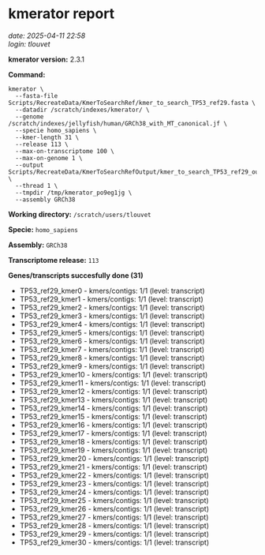 # kmerator report
*date: 2025-04-11 22:58*  
*login: tlouvet*

**kmerator version:** 2.3.1

**Command:**

```
kmerator \
  --fasta-file Scripts/RecreateData/KmerToSearchRef/kmer_to_search_TP53_ref29.fasta \
  --datadir /scratch/indexes/kmerator/ \
  --genome /scratch/indexes/jellyfish/human/GRCh38_with_MT_canonical.jf \
  --specie homo_sapiens \
  --kmer-length 31 \
  --release 113 \
  --max-on-transcriptome 100 \
  --max-on-genome 1 \
  --output Scripts/RecreateData/KmerToSearchRefOutput/kmer_to_search_TP53_ref29_output \
  --thread 1 \
  --tmpdir /tmp/kmerator_po9eg1jg \
  --assembly GRCh38
```

**Working directory:** `/scratch/users/tlouvet`

**Specie:** `homo_sapiens`

**Assembly:** `GRCh38`

**Transcriptome release:** `113`

**Genes/transcripts succesfully done (31)**

- TP53_ref29_kmer0 - kmers/contigs: 1/1 (level: transcript)
- TP53_ref29_kmer1 - kmers/contigs: 1/1 (level: transcript)
- TP53_ref29_kmer2 - kmers/contigs: 1/1 (level: transcript)
- TP53_ref29_kmer3 - kmers/contigs: 1/1 (level: transcript)
- TP53_ref29_kmer4 - kmers/contigs: 1/1 (level: transcript)
- TP53_ref29_kmer5 - kmers/contigs: 1/1 (level: transcript)
- TP53_ref29_kmer6 - kmers/contigs: 1/1 (level: transcript)
- TP53_ref29_kmer7 - kmers/contigs: 1/1 (level: transcript)
- TP53_ref29_kmer8 - kmers/contigs: 1/1 (level: transcript)
- TP53_ref29_kmer9 - kmers/contigs: 1/1 (level: transcript)
- TP53_ref29_kmer10 - kmers/contigs: 1/1 (level: transcript)
- TP53_ref29_kmer11 - kmers/contigs: 1/1 (level: transcript)
- TP53_ref29_kmer12 - kmers/contigs: 1/1 (level: transcript)
- TP53_ref29_kmer13 - kmers/contigs: 1/1 (level: transcript)
- TP53_ref29_kmer14 - kmers/contigs: 1/1 (level: transcript)
- TP53_ref29_kmer15 - kmers/contigs: 1/1 (level: transcript)
- TP53_ref29_kmer16 - kmers/contigs: 1/1 (level: transcript)
- TP53_ref29_kmer17 - kmers/contigs: 1/1 (level: transcript)
- TP53_ref29_kmer18 - kmers/contigs: 1/1 (level: transcript)
- TP53_ref29_kmer19 - kmers/contigs: 1/1 (level: transcript)
- TP53_ref29_kmer20 - kmers/contigs: 1/1 (level: transcript)
- TP53_ref29_kmer21 - kmers/contigs: 1/1 (level: transcript)
- TP53_ref29_kmer22 - kmers/contigs: 1/1 (level: transcript)
- TP53_ref29_kmer23 - kmers/contigs: 1/1 (level: transcript)
- TP53_ref29_kmer24 - kmers/contigs: 1/1 (level: transcript)
- TP53_ref29_kmer25 - kmers/contigs: 1/1 (level: transcript)
- TP53_ref29_kmer26 - kmers/contigs: 1/1 (level: transcript)
- TP53_ref29_kmer27 - kmers/contigs: 1/1 (level: transcript)
- TP53_ref29_kmer28 - kmers/contigs: 1/1 (level: transcript)
- TP53_ref29_kmer29 - kmers/contigs: 1/1 (level: transcript)
- TP53_ref29_kmer30 - kmers/contigs: 1/1 (level: transcript)
